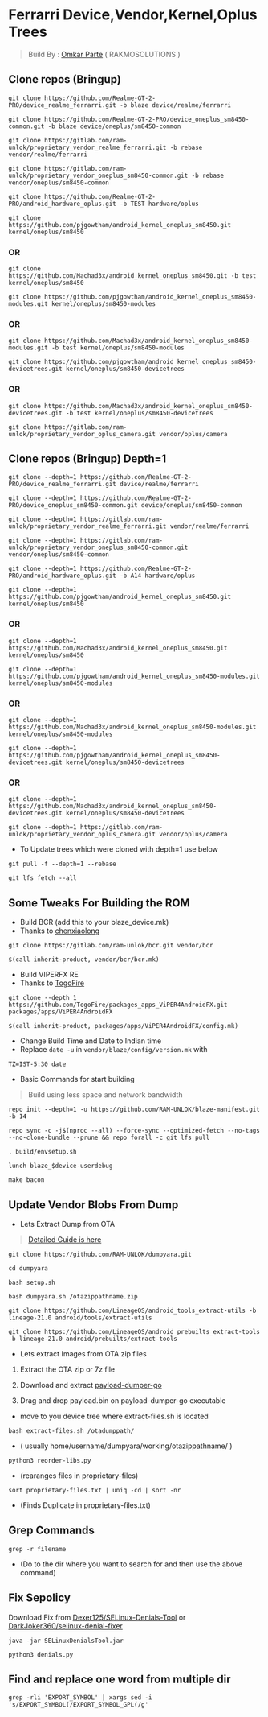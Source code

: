 #  Ferrarri Device,Vendor,Kernel,Oplus Trees

>  Build By : [Omkar Parte](https://t.me/rakmoparte) ( RAKMOSOLUTIONS )

## Clone repos (Bringup)

```
git clone https://github.com/Realme-GT-2-PRO/device_realme_ferrarri.git -b blaze device/realme/ferrarri
```
```
git clone https://github.com/Realme-GT-2-PRO/device_oneplus_sm8450-common.git -b blaze device/oneplus/sm8450-common
```
```
git clone https://gitlab.com/ram-unlok/proprietary_vendor_realme_ferrarri.git -b rebase vendor/realme/ferrarri
```
```
git clone https://gitlab.com/ram-unlok/proprietary_vendor_oneplus_sm8450-common.git -b rebase vendor/oneplus/sm8450-common
```
```
git clone https://github.com/Realme-GT-2-PRO/android_hardware_oplus.git -b TEST hardware/oplus
```
```
git clone https://github.com/pjgowtham/android_kernel_oneplus_sm8450.git kernel/oneplus/sm8450
```
### OR 
```
git clone https://github.com/Machad3x/android_kernel_oneplus_sm8450.git -b test kernel/oneplus/sm8450
```
```
git clone https://github.com/pjgowtham/android_kernel_oneplus_sm8450-modules.git kernel/oneplus/sm8450-modules
```
### OR 
```
git clone https://github.com/Machad3x/android_kernel_oneplus_sm8450-modules.git -b test kernel/oneplus/sm8450-modules
```
```
git clone https://github.com/pjgowtham/android_kernel_oneplus_sm8450-devicetrees.git kernel/oneplus/sm8450-devicetrees
```
### OR 
```
git clone https://github.com/Machad3x/android_kernel_oneplus_sm8450-devicetrees.git -b test kernel/oneplus/sm8450-devicetrees
```
```
git clone https://gitlab.com/ram-unlok/proprietary_vendor_oplus_camera.git vendor/oplus/camera
```


## Clone repos (Bringup) Depth=1

```
git clone --depth=1 https://github.com/Realme-GT-2-PRO/device_realme_ferrarri.git device/realme/ferrarri
```
```
git clone --depth=1 https://github.com/Realme-GT-2-PRO/device_oneplus_sm8450-common.git device/oneplus/sm8450-common
```
```
git clone --depth=1 https://gitlab.com/ram-unlok/proprietary_vendor_realme_ferrarri.git vendor/realme/ferrarri
```
```
git clone --depth=1 https://gitlab.com/ram-unlok/proprietary_vendor_oneplus_sm8450-common.git vendor/oneplus/sm8450-common
```
```
git clone --depth=1 https://github.com/Realme-GT-2-PRO/android_hardware_oplus.git -b A14 hardware/oplus
```
```
git clone --depth=1 https://github.com/pjgowtham/android_kernel_oneplus_sm8450.git kernel/oneplus/sm8450
```
### OR 
```
git clone --depth=1 https://github.com/Machad3x/android_kernel_oneplus_sm8450.git kernel/oneplus/sm8450
```
```
git clone --depth=1 https://github.com/pjgowtham/android_kernel_oneplus_sm8450-modules.git kernel/oneplus/sm8450-modules
```
### OR 
```
git clone --depth=1 https://github.com/Machad3x/android_kernel_oneplus_sm8450-modules.git kernel/oneplus/sm8450-modules
```
```
git clone --depth=1 https://github.com/pjgowtham/android_kernel_oneplus_sm8450-devicetrees.git kernel/oneplus/sm8450-devicetrees
```
### OR 
```
git clone --depth=1 https://github.com/Machad3x/android_kernel_oneplus_sm8450-devicetrees.git kernel/oneplus/sm8450-devicetrees
```
```
git clone --depth=1 https://gitlab.com/ram-unlok/proprietary_vendor_oplus_camera.git vendor/oplus/camera
```


- To Update trees which were cloned with depth=1 use below

```
git pull -f --depth=1 --rebase
```
```
git lfs fetch --all
```

## Some Tweaks For Building the ROM

- Build BCR (add this to your blaze_device.mk)
- Thanks to [chenxiaolong](https://github.com/chenxiaolong)

```
git clone https://gitlab.com/ram-unlok/bcr.git vendor/bcr
```
```
$(call inherit-product, vendor/bcr/bcr.mk)
```

- Build VIPERFX RE
- Thanks to [TogoFire](https://github.com/TogoFire)

```
git clone --depth 1 https://github.com/TogoFire/packages_apps_ViPER4AndroidFX.git packages/apps/ViPER4AndroidFX
```
```
$(call inherit-product, packages/apps/ViPER4AndroidFX/config.mk)
```

- Change Build Time and Date to Indian time
- Replace `date -u` in `vendor/blaze/config/version.mk` with

```
TZ=IST-5:30 date
```

- Basic Commands for start building

> Build using less space and network bandwidth

```
repo init --depth=1 -u https://github.com/RAM-UNLOK/blaze-manifest.git -b 14
```
```
repo sync -c -j$(nproc --all) --force-sync --optimized-fetch --no-tags --no-clone-bundle --prune && repo forall -c git lfs pull
```
```
. build/envsetup.sh
```
```
lunch blaze_$device-userdebug
```
```
make bacon
```

## Update Vendor Blobs From Dump

- Lets Extract Dump from OTA

> [Detailed Guide is here](https://baalajimaestro.me/posts/extract-vendor-2/)

```
git clone https://github.com/RAM-UNLOK/dumpyara.git
```
```
cd dumpyara
```
```
bash setup.sh
```
```
bash dumpyara.sh /otazippathname.zip
```
```
git clone https://github.com/LineageOS/android_tools_extract-utils -b lineage-21.0 android/tools/extract-utils
```
```
git clone https://github.com/LineageOS/android_prebuilts_extract-tools -b lineage-21.0 android/prebuilts/extract-tools
```


- Lets extract Images from OTA zip files

1. Extract the OTA zip or 7z file

2. Download and extract [payload-dumper-go](https://github.com/ssut/payload-dumper-go/releases)

3. Drag and drop payload.bin on payload-dumper-go executable


- move to you device tree where extract-files.sh is located

```
bash extract-files.sh /otadumppath/
```

- ( usually home/username/dumpyara/working/otazippathname/ )

```
python3 reorder-libs.py
```

- (rearanges files in proprietary-files)

```
sort proprietary-files.txt | uniq -cd | sort -nr
```

- (Finds Duplicate in proprietary-files.txt)


## Grep Commands

```
grep -r filename
```
- (Do to the dir where you want to search for and then use the above command)


## Fix Sepolicy

Download Fix from [Dexer125/SELinux-Denials-Tool](https://github.com/Dexer125/SELinux-Denials-Tool/releases) or [DarkJoker360/selinux-denial-fixer](https://github.com/DarkJoker360/selinux-denial-fixer.git)

```
java -jar SELinuxDenialsTool.jar
```
```
python3 denials.py
```

## Find and replace one word from multiple dir

```
grep -rli 'EXPORT_SYMBOL' | xargs sed -i 's/EXPORT_SYMBOL(/EXPORT_SYMBOL_GPL(/g'
```
